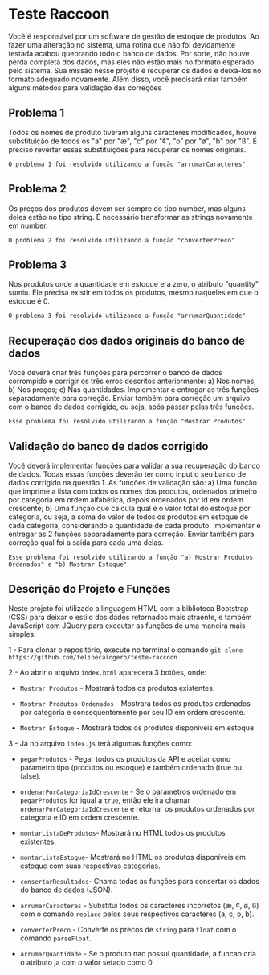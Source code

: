 # Teste Raccoon

Você é responsável por um software de gestão de estoque de produtos. Ao fazer uma
alteração no sistema, uma rotina que não foi devidamente testada acabou quebrando todo o banco de dados. Por sorte, não houve perda completa dos dados, mas eles não estão mais no formato esperado pelo sistema. Sua missão nesse projeto é recuperar os dados e deixá-los no formato adequado novamente. Além disso, você precisará criar também alguns métodos para validação das correções

## Problema 1

Todos os nomes de produto tiveram alguns caracteres modificados, houve substituição
de todos os "a" por "æ", "c" por "¢", "o" por "ø", "b" por "ß". É preciso reverter essas substituições para recuperar os nomes originais.

`O problema 1 foi resolvido utilizando a função "arrumarCaracteres"`

## Problema 2

Os preços dos produtos devem ser sempre do tipo number, mas alguns deles estão no
tipo string. É necessário transformar as strings novamente em number.

`O problema 2 foi resolvido utilizando a função "converterPreco"`

## Problema 3

Nos produtos onde a quantidade em estoque era zero, o atributo "quantity" sumiu. Ele
precisa existir em todos os produtos, mesmo naqueles em que o estoque é 0.

`O problema 3 foi resolvido utilizando a função "arrumarQuantidade"`

## Recuperação dos dados originais do banco de dados

Você deverá criar três funções para percorrer o banco de dados corrompido e corrigir os três erros descritos anteriormente:
a) Nos nomes;
b) Nos preços;
c) Nas quantidades.
Implementar e entregar as três funções separadamente para correção. Enviar também para
correção um arquivo com o banco de dados corrigido, ou seja, após passar pelas três funções.

`Esse problema foi resolvido utilizando a função "Mostrar Produtos"`

## Validação do banco de dados corrigido

Você deverá implementar funções para validar a sua recuperação do banco de dados. Todas essas funções deverão ter como input o seu banco de dados corrigido na questão 1. As funções de validação são:
a) Uma função que imprime a lista com todos os nomes dos produtos, ordenados primeiro
por categoria em ordem alfabética, depois ordenados por id em ordem crescente;
b) Uma função que calcula qual é o valor total do estoque por categoria, ou seja, a soma do valor de todos os produtos em estoque de cada categoria, considerando a
quantidade de cada produto.
Implementar e entregar as 2 funções separadamente para correção. Enviar também para
correção qual foi a saída para cada uma delas.

`Esse problema foi resolvido utilizando a função "a) Mostrar Produtos Ordenados" e "b) Mostrar Estoque"`

## Descrição do Projeto e Funções

Neste projeto foi utilizado a linguagem HTML com a biblioteca Bootstrap (CSS) para deixar o estilo dos dados retornados mais atraente, e também JavaScript com JQuery para executar as funções de uma maneira mais simples.

1 - Para clonar o repositório, execute no terminal o comando `git clone https://github.com/felipecalogero/teste-raccoon`

2 - Ao abrir o arquivo `index.html` aparecera 3 botões, onde:

- `Mostrar Produtos` - Mostrará todos os produtos existentes.

- `Mostrar Produtos Ordenados` - Mostrará todos os produtos ordenados por categoria e consequentemente por seu ID em ordem crescente.

- `Mostrar Estoque` - Mostrará todos os produtos disponíveis em estoque

3 - Já no arquivo `index.js` terá algumas funções como:

- `pegarProdutos` - Pegar todos os produtos da API e aceitar como parametro tipo (produtos ou estoque) e também ordenado (true ou false).

- `ordenarPorCategoriaIdCrescente` - Se o parametros ordenado em `pegarProdutos` for igual a `true`, então ele ira chamar `ordenarPorCategoriaIdCrescente` e retornar os produtos ordenados por categoria e ID em ordem crescente.

- `montarListaDeProdutos`- Mostrará no HTML todos os produtos existentes.

- `montarListaEstoque`- Mostrará no HTML os produtos disponíveis em estoque com suas respectivas categorias.

- `consertarResultados`- Chama todas as funções para consertar os dados do banco de dados (JSON).

- `arrumarCaracteres` - Substitui todos os caracteres incorretos (æ, ¢, ø, ß) com o comando `replace` pelos seus respectivos caracteres (a, c, o, b).

- `converterPreco` - Converte os precos de `string` para `float` com o comando `parseFloat`.

- `arrumarQuantidade` - Se o produto nao possui quantidade, a funcao cria o atributo ja com o valor setado como 0
